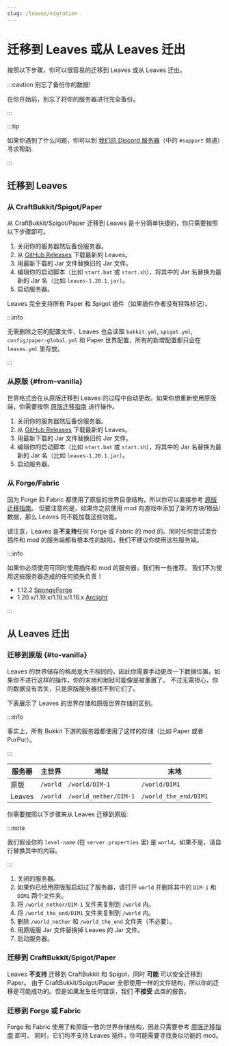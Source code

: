 ```yaml
---
slug: /leaves/migration
---
```


# 迁移到 Leaves 或从 Leaves 迁出

按照以下步骤，你可以很容易的迁移到 Leaves 或从 Leaves 迁出。

:::caution 别忘了备份你的数据!

在你开始前，别忘了将你的服务器进行完全备份。

:::

:::tip

如果你遇到了什么问题，你可以到 [我们的 Discord 服务器](https://discord.gg/5hgtU72w33)（中的 `#support` 频道）寻求帮助.

:::

## 迁移到 Leaves

### 从 CraftBukkit/Spigot/Paper

从 CraftBukkit/Spigot/Paper 迁移到 Leaves 是十分简单快捷的，你只需要按照以下步骤即可。

1. 关闭你的服务器然后备份服务器。
2. 从 [GitHub Releases](https://github.com/LeavesMC/Leaves/releases) 下载最新的 Leaves。
3. 用最新下载的 Jar 文件替换旧的 Jar 文件。
4. 编辑你的启动脚本（比如 `start.bat` 或 `start.sh`），将其中的 Jar 名替换为最新的 Jar 名（比如 `leaves-1.20.1.jar`）。
5. 启动服务器。

Leaves 完全支持所有 Paper 和 Spigot 插件（如果插件作者没有特殊标记）。

:::info

无需删除之前的配置文件，Leaves 也会读取 `bukkit.yml`, `spigot.yml`, `config/paper-global.yml` 和 Paper 世界配置，所有的新增配置都只会在 `leaves.yml` 里存放。

:::

### 从原版 {#from-vanilla}

世界格式会在从原版迁移到 Leaves 的过程中自动更改。如果你想重新使用原版端，你需要按照 [原版迁移指南](#to-vanilla) 进行操作。

1. 关闭你的服务器然后备份服务器。
2. 从 [GitHub Releases](https://github.com/LeavesMC/Leaves/releases) 下载最新的 Leaves。
3. 用最新下载的 Jar 文件替换旧的 Jar 文件。
4. 编辑你的启动脚本（比如 `start.bat` 或 `start.sh`），将其中的 Jar 名替换为最新的 Jar 名（比如 `leaves-1.20.1.jar`）。
5. 启动服务器。

### 从 Forge/Fabric

因为 Forge 和 Fabric 都使用了原版的世界目录结构，所以你可以直接参考 [原版迁移指南](#from-vanilla)。
但要注意的是，如果你之前使用 mod 向游戏中添加了新的方块/物品/数据，那么 Leaves 将不能加载这些功能。

请注意，Leaves 是**不支持**任何 Forge 或 Fabric 的 mod 的。同时任何尝试混合插件和 mod 的服务端都有根本性的缺陷，我们不建议你使用这些服务端。

:::info

如果你必须使用可同时使用插件和 mod 的服务器，我们有一些推荐。
我们不为使用这些服务器造成的任何损失负责！

- 1.12.2 [SpongeForge](https://github.com/SpongePowered/SpongeForge)
- 1.20.x/1.19.x/1.18.x/1.16.x [Arclight](https://github.com/IzzelAliz/Arclight)

:::

## 从 Leaves 迁出

### 迁移到原版 {#to-vanilla}

Leaves 的世界储存的格局是大不相同的，因此你需要手动更改一下数据位置。如果你不进行这样的操作，你的末地和地狱可能像是被重置了。
不过无需担心，你的数据没有丢失，只是原版服务器找不到它们了。

下表展示了 Leaves 的世界存储和原版世界存储的区别。

:::info

事实上，所有 Bukkit 下游的服务器都使用了这样的存储（比如 Paper 或者 PurPur）。

:::

| 服务器   | 主世界    | 地狱                   | 末地                  |
| ------- | -------- | --------------------- | --------------------- |
| 原版     | `/world` | `/world/DIM-1`        | `/world/DIM1`         |
| Leaves  | `/world` | `/world_nether/DIM-1` | `/world_the_end/DIM1` |

你需要按照以下步骤来从 Leaves 迁移到原版:

:::note

我们假设你的 `level-name` (在 `server.properties` 里) 是 `world`。如果不是，请自行替换其中的内容。

:::

1. 关闭的服务器。
2. 如果你已经用原版服启动过了服务器，请打开 `world` 并删除其中的 `DIM-1` 和 `DIM1` 两个文件夹。
3. 将 `/world_nether/DIM-1` 文件夹复制到 `/world` 内。
4. 将 `/world_the_end/DIM1` 文件夹复制到 `/world` 内。
5. 删除 `/world_nether` 和 `/world_the_end` 文件夹（不必要）。
6. 用原版服 Jar 文件替换掉 Leaves 的 Jar 文件。
7. 启动服务器。

### 迁移到 CraftBukkit/Spigot/Paper

Leaves **不支持** 迁移到 CraftBukkit 和 Spigot，同时 **可能** 可以安全迁移到 Paper。
由于 CraftBukkit/Spigot/Paper 全部使用一样的文件结构，所以你的迁移是可能成功的。但是如果发生任何错误，我们 **不接受** 此类的报告。

### 迁移到 Forge 或 Fabric

Forge 和 Fabric 使用了和原版一致的世界存储结构，因此只需要参考 [原版迁移指南](#to-vanilla) 即可。
同时，它们均不支持 Leaves 插件，你可能需要寻找类似功能的 mod。
